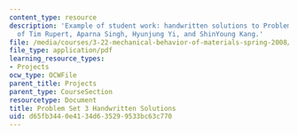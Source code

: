 ```yaml
---
content_type: resource
description: 'Example of student work: handwritten solutions to Problem Set 3. Courtesy
  of Tim Rupert, Aparna Singh, Hyunjung Yi, and ShinYoung Kang.'
file: /media/courses/3-22-mechanical-behavior-of-materials-spring-2008/d65fb3440e4134d635299533bc63c770_hw3_wiki_prob_c.pdf
file_type: application/pdf
learning_resource_types:
- Projects
ocw_type: OCWFile
parent_title: Projects
parent_type: CourseSection
resourcetype: Document
title: Problem Set 3 Handwritten Solutions
uid: d65fb344-0e41-34d6-3529-9533bc63c770
---
```

